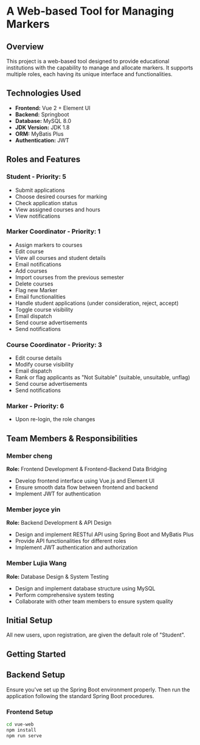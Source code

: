 # A Web-based Tool for Managing Markers

## Overview
This project is a web-based tool designed to provide educational institutions with the capability to manage and allocate markers. It supports multiple roles, each having its unique interface and functionalities.

## Technologies Used
- **Frontend:** Vue 2 + Element UI
- **Backend:** Springboot
- **Database:** MySQL 8.0
- **JDK Version:** JDK 1.8
- **ORM:** MyBatis Plus
- **Authentication:** JWT

## Roles and Features

### Student - Priority: 5
- Submit applications
- Choose desired courses for marking
- Check application status
- View assigned courses and hours
- View notifications

### Marker Coordinator - Priority: 1
- Assign markers to courses
- Edit course
- View all courses and student details
- Email notifications
- Add courses
- Import courses from the previous semester
- Delete courses
- Flag new Marker
- Email functionalities
- Handle student applications (under consideration, reject, accept)
- Toggle course visibility
- Email dispatch
- Send course advertisements
- Send notifications

### Course Coordinator - Priority: 3
- Edit course details
- Modify course visibility
- Email dispatch
- Rank or flag applicants as "Not Suitable" (suitable, unsuitable, unflag)
- Send course advertisements
- Send notifications

### Marker - Priority: 6
- Upon re-login, the role changes

## Team Members & Responsibilities

### Member cheng
**Role:** Frontend Development & Frontend-Backend Data Bridging
- Develop frontend interface using Vue.js and Element UI
- Ensure smooth data flow between frontend and backend
- Implement JWT for authentication

### Member joyce yin
**Role:** Backend Development & API Design
- Design and implement RESTful API using Spring Boot and MyBatis Plus
- Provide API functionalities for different roles
- Implement JWT authentication and authorization

### Member Lujia Wang
**Role:** Database Design & System Testing
- Design and implement database structure using MySQL
- Perform comprehensive system testing
- Collaborate with other team members to ensure system quality

## Initial Setup
All new users, upon registration, are given the default role of "Student".

## Getting Started

## Backend Setup
Ensure you've set up the Spring Boot environment properly. Then run the application following the standard Spring Boot procedures.

### Frontend Setup

```bash
cd vue-web
npm install
npm run serve


